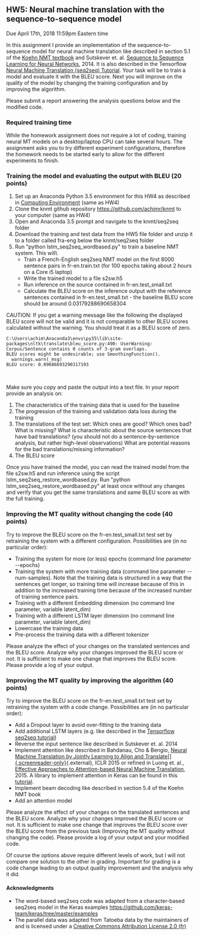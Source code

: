 HW5: Neural machine translation with the sequence-to-sequence model
-------------------------------------------------------------------

Due April 17th, 2018 11:59pm Eastern time

In this assignment I provide an implementation of the
sequence-to-sequence model for neural machine translation like described
in section 5.1 of the [Koehn NMT
textbook](http://mt-class.org/jhu/assets/nmt-book.pdf) and Sutskever et.
al. [Sequence to Sequence Learning for Neural
Networks](https://arxiv.org/abs/1409.3215), 2014. It is also described
in the Tensorflow [Neural Machine Translation (seq2seq)
Tutorial](https://www.tensorflow.org/tutorials/seq2seq). Your task will
be to train a model and evaluate it with the BLEU score. Next you will
improve on the quality of the model by changing the training
configuration and by improving the algorithm.

Please submit a report answering the analysis questions below and the
modified code.

### Required training time

While the homework assignment does not require a lot of coding, training
neural MT models on a desktop/laptop CPU can take several hours. The
assignment asks you to try different experiment configurations,
therefore the homework needs to be started early to allow for the
different experiments to finish.

### Training the model and evaluating the output with BLEU (20 points)

1.  Set up an Anaconda Python 3.5 environment for this HW4 as described
    in [Computing
    Environment](https://georgetown.instructure.com/courses/56464/pages/computing-environment)
    (same as HW4)
2.  Clone the knmt github repository <https://github.com/achimr/knmt> to
    your computer (same as HW4)
3.  Open and Anaconda 3.5 prompt and navigate to the knmt/seq2seq folder
4.  Download the training and test data from the HW5 file folder and
    unzip it to a folder called fra-eng below the knmt/seq2seq folder
5.  Run \"python lstm\_seq2seq\_wordbased.py\" to train a baseline NMT
    system. This will\
    -   Train a French-English seq2seq NMT model on the first 8000
        sentence pairs in fr-en.train.txt (for 100 epochs taking about 2
        hours on a Core i5 laptop)
    -   Write the trained model to a file s2sw.h5
    -   Run inference on the source contained in fr-en.test\_small.txt
    -   Calculate the BLEU score on the inference output with the
        reference sentences contained in fr-en.test\_small.txt - the
        baseline BLEU score should be around 0.03179288690658304

CAUTION: If you get a warning message like the following the displayed
BLEU score will not be valid and it is not comparable to other BLEU
scores calculated without the warning. You should treat it as a BLEU
score of zero.

    C:\Users\achim\Anaconda3\envs\py35\lib\site-packages\nltk\translate\bleu_score.py:490: UserWarning:
    Corpus/Sentence contains 0 counts of 3-gram overlaps.
    BLEU scores might be undesirable; use SmoothingFunction().
      warnings.warn(_msg)
    BLEU score: 0.09686693290317193

 

Make sure you copy and paste the output into a text file. In your report
provide an analysis on:

1.  The characteristics of the training data that is used for the
    baseline
2.  The progression of the training and validation data loss during the
    training
3.  The translations of the test set: Which ones are good? Which ones
    bad? What is missing? What is characteristic about the source
    sentences that have bad translations? (you should not do a
    sentence-by-sentence analysis, but rather high-level observations)
    What are potential reasons for the bad translations/missing
    information?
4.  The BLEU score

Once you have trained the model, you can read the trained model from the
file s2sw.h5 and run inference using the script
lstm\_seq2seq\_restore\_wordbased.py. Run \"python
lstm\_seq2seq\_restore\_wordbased.py\" at least once without any changes
and verify that you get the same translations and same BLEU score as
with the full training.

### Improving the MT quality without changing the code (40 points)

Try to improve the BLEU score on the fr-en.test\_small.txt test set by
retraining the system with a different configuration. Possibilities are
(in no particular order):

-   Training the system for more (or less) epochs (command line
    parameter \--epochs)
-   Training the system with more training data (command line parameter
    \--num-samples). Note that the training data is structured in a way
    that the sentences get longer, so training time will increase
    because of this in addition to the increased training time because
    of the increased number of training sentence pairs.
-   Training with a different Embedding dimension (no command line
    parameter, variable latent\_dim)
-   Training with a different LSTM layer dimension (no command line
    parameter, variable latent\_dim)
-   Lowercase the training data
-   Pre-process the training data with a different tokenizer

Please analyze the effect of your changes on the translated sentences
and the BLEU score. Analyze why your changes improved the BLEU score or
not. It is sufficient to make one change that improves the BLEU score.
Please provide a log of your output.

### Improving the MT quality by improving the algorithm (40 points)

Try to improve the BLEU score on the fr-en.test\_small.txt test set by
retraining the system with a code change. Possibilities are (in no
particular order):

-   Add a Dropout layer to avoid over-fitting to the training data
-   Add additional LSTM layers (e.g. like described in the [Tensorflow
    seq2seq tutorial](https://www.tensorflow.org/tutorials/seq2seq))
-   Reverse the input sentence like described in Sutskever et. al. 2014
-   Implement attention like described in Bahdanau, Cho & Bengio,
    [Neural Machine Translation by Jointly Learning to Align and
    Translate[]{.screenreader-only}](https://arxiv.org/abs/1409.0473){.external},
    ICLR 2015 or refined in Luong et. al., [Effective Approaches to
    Attention-based Neural Machine
    Translation](https://arxiv.org/abs/1508.04025), 2015. A library to
    implement attention in Keras can be found in this
    [tutorial](https://medium.com/datalogue/attention-in-keras-1892773a4f22).
-   Implement beam decoding like described in section 5.4 of the Koehn
    NMT book
-   Add an attention model

Please analyze the effect of your changes on the translated sentences
and the BLEU score. Analyze why your changes improved the BLEU score or
not. It is sufficient to make one change that improves the BLEU score
over the BLEU score from the previous task (Improving the MT quality
without changing the code). Please provide a log of your output and your
modified code.

Of course the options above require different levels of work, but I will
not compare one solution to the other in grading. Important for grading
is a code change leading to an output quality improvement and the
analysis why it did.

#### Acknowledgments

-   The word-based seq2seq code was adapted from a character-based
    seq2seq model in the Keras examples
    <https://github.com/keras-team/keras/tree/master/examples>
-   The parallel data was adapted from Tatoeba data by the maintainers
    of and is licensed under a [Creative Commons Attribution License 2.0
    (fr)](https://creativecommons.org/licenses/by/2.0/fr/)
